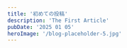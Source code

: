 ```yaml
---
title: '初めての投稿'
description: 'The First Article'
pubDate: '2025 01 05'
heroImage: '/blog-placeholder-5.jpg'
---
```



